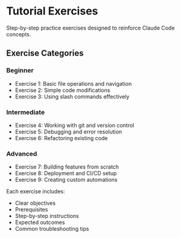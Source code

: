 # Tutorial Exercises

Step-by-step practice exercises designed to reinforce Claude Code concepts.

## Exercise Categories

### Beginner
- Exercise 1: Basic file operations and navigation
- Exercise 2: Simple code modifications
- Exercise 3: Using slash commands effectively

### Intermediate
- Exercise 4: Working with git and version control
- Exercise 5: Debugging and error resolution
- Exercise 6: Refactoring existing code

### Advanced
- Exercise 7: Building features from scratch
- Exercise 8: Deployment and CI/CD setup
- Exercise 9: Creating custom automations

Each exercise includes:
- Clear objectives
- Prerequisites
- Step-by-step instructions
- Expected outcomes
- Common troubleshooting tips